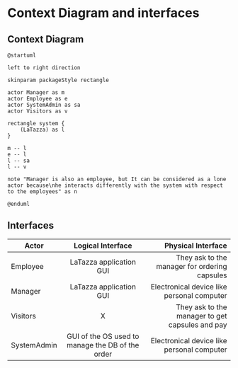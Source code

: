 # Context Diagram and interfaces

## Context Diagram

```plantuml
@startuml

left to right direction

skinparam packageStyle rectangle

actor Manager as m
actor Employee as e
actor SystemAdmin as sa
actor Visitors as v

rectangle system {
	(LaTazza) as l
}

m -- l
e -- l
l -- sa
l -- v 

note "Manager is also an employee, but It can be considered as a lone actor because\nhe interacts differently with the system with respect to the employees" as n

@enduml
```

## Interfaces
| Actor | Logical Interface | Physical Interface  |
| ------------- |:-------------:| -----:|
|   Employee    | LaTazza application GUI | They ask to the manager for ordering capsules |
|   Manager    | LaTazza application GUI | Electronical device like personal computer |
|   Visitors    | X | They ask to the manager to get capsules and pay |
|   SystemAdmin    | GUI of the OS used to manage the DB of the order | Electronical device like personal computer |